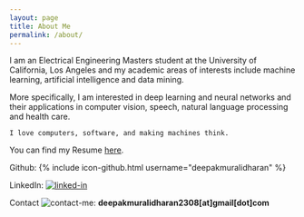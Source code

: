 ```yaml
---
layout: page
title: About Me
permalink: /about/
---
```


I am an Electrical Engineering Masters student at the University of California, Los Angeles and my academic areas of interests include machine learning, artificial intelligence and data mining.

More specifically, I am interested in deep learning and neural networks and their applications in computer vision, speech, natural language processing and health care.

`I love computers, software, and making machines think.`

You can find my Resume [here]().

Github:
{% include icon-github.html username="deepakmuralidharan" %}

LinkedIn: [![linked-in](http://www.pcc-cic.org.uk/sites/all/modules/contrib/socialmedia/icons/levelten/glossy/32x32/xlinkedin.png.pagespeed.ic.KvS4d3tu1L.png)](https://www.linkedin.com/in/muralidharandeepak)  

Contact ![contact-me](http://findicons.com/files/icons/1008/quiet/32/gmail.png):  **deepakmuralidharan2308[at]gmail[dot]com**
